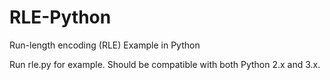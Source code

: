 # RLE-Python
Run-length encoding (RLE) Example in Python

Run rle.py for example. Should be compatible with both Python 2.x and 3.x.
